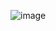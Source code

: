 ![image](https://user-images.githubusercontent.com/75465037/103846284-b7b23680-50d8-11eb-9f77-183249d41fb9.png)
